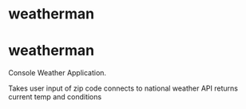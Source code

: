 ﻿# weatherman
# weatherman

Console Weather Application.

Takes user input of zip code
connects to national weather API
returns current temp and conditions
